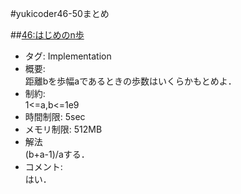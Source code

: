 #yukicoder46-50まとめ

##[46:はじめのn歩](http://yukicoder.me/problems/43)
+ タグ: Implementation
+ 概要:  
距離bを歩幅aであるときの歩数はいくらかもとめよ．
+ 制約:  
1<=a,b<=1e9
+ 時間制限: 5sec
+ メモリ制限: 512MB
+ 解法  
(b+a-1)/aする．
+ コメント:  
はい．

